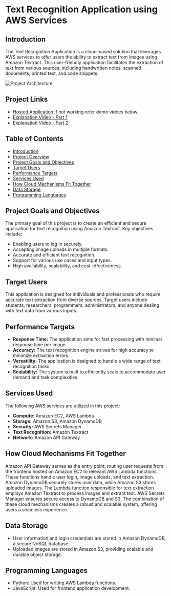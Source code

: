 # Text Recognition Application using AWS Services

## Introduction

The Text Recognition Application is a cloud-based solution that leverages AWS services to offer users the ability to extract text from images using Amazon Textract. This user-friendly application facilitates the extraction of text from various sources, including handwritten notes, scanned documents, printed text, and code snippets.

![Project Architecture](https://github.com/kishore7403/AWS_Textract_TextRecognition/assets/48860055/79468ca2-8152-46a7-b334-385400ccc01c)

## Project Links

- [Hosted Application](http://52.73.6.62:3000/) If not working refer demo vidoes below.
- [Explanation Video - Part 1](https://your-video-link-part-1.com)
- [Explanation Video - Part 2](https://your-video-link-part-2.com)

## Table of Contents

- [Introduction](#introduction)
- [Project Overview](#project-overview)
- [Project Goals and Objectives](#project-goals-and-objectives)
- [Target Users](#target-users)
- [Performance Targets](#performance-targets)
- [Services Used](#services-used)
- [How Cloud Mechanisms Fit Together](#how-cloud-mechanisms-fit-together)
- [Data Storage](#data-storage)
- [Programming Languages](#programming-languages)

## Project Goals and Objectives

The primary goal of this project is to create an efficient and secure application for text recognition using Amazon Textract. Key objectives include:

- Enabling users to log in securely.
- Accepting image uploads in multiple formats.
- Accurate and efficient text recognition.
- Support for various use cases and input types.
- High availability, scalability, and cost-effectiveness.

## Target Users

This application is designed for individuals and professionals who require accurate text extraction from diverse sources. Target users include students, researchers, programmers, administrators, and anyone dealing with text data from various inputs.

## Performance Targets

- **Response Time:** The application aims for fast processing with minimal response time per image.
- **Accuracy:** The text recognition engine strives for high accuracy to minimize extraction errors.
- **Versatility:** The application is designed to handle a wide range of text recognition tasks.
- **Scalability:** The system is built to efficiently scale to accommodate user demand and task complexities.

## Services Used

The following AWS services are utilized in this project:

- **Compute:** Amazon EC2, AWS Lambda
- **Storage:** Amazon S3, Amazon DynamoDB
- **Security:** AWS Secrets Manager
- **Text Recognition:** Amazon Textract
- **Network:** Amazon API Gateway

## How Cloud Mechanisms Fit Together

Amazon API Gateway serves as the entry point, routing user requests from the frontend hosted on Amazon EC2 to relevant AWS Lambda functions. These functions handle user login, image uploads, and text extraction. Amazon DynamoDB securely stores user data, while Amazon S3 stores uploaded images. The Lambda function responsible for text extraction employs Amazon Textract to process images and extract text. AWS Secrets Manager ensures secure access to DynamoDB and S3. The combination of these cloud mechanisms creates a robust and scalable system, offering users a seamless experience.

## Data Storage

- User information and login credentials are stored in Amazon DynamoDB, a secure NoSQL database.
- Uploaded images are stored in Amazon S3, providing scalable and durable object storage.

## Programming Languages

- Python: Used for writing AWS Lambda functions.
- JavaScript: Used for frontend application development.
